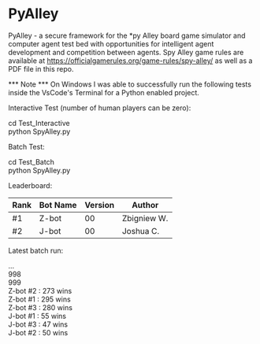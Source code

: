 # PyAlley
PyAlley - a secure framework for the *py Alley board game simulator and computer agent test bed with opportunities  for intelligent agent development and competition between agents. Spy Alley game rules are available at https://officialgamerules.org/game-rules/spy-alley/ as well as a PDF file in this repo.

*** Note *** On Windows I was able to successfully run the following tests inside the VsCode's Terminal for a Python enabled project.

Interactive Test (number of human players can be zero):

cd Test_Interactive  
python SpyAlley.py

Batch Test:

cd Test_Batch  
python SpyAlley.py

Leaderboard:

|     Rank      |    Bot Name   |   Version    |   Author     |
| ------------- | ------------- |------------- |------------- |
|      #1       |     Z-bot     |      00      | Zbigniew W.  |
|      #2       |     J-bot     |      00      |  Joshua C.   |

Latest batch run:

...  
998  
999  
Z-bot #2 : 273 wins  
Z-bot #1 : 295 wins  
Z-bot #3 : 280 wins  
J-bot #1 : 55 wins  
J-bot #3 : 47 wins  
J-bot #2 : 50 wins  
